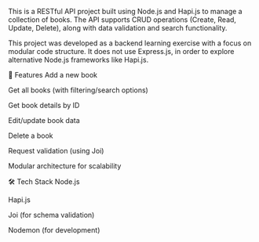 This is a RESTful API project built using Node.js and Hapi.js to manage a collection of books. The API supports CRUD operations (Create, Read, Update, Delete), along with data validation and search functionality.

This project was developed as a backend learning exercise with a focus on modular code structure. It does not use Express.js, in order to explore alternative Node.js frameworks like Hapi.js.

🔧 Features
Add a new book

Get all books (with filtering/search options)

Get book details by ID

Edit/update book data

Delete a book

Request validation (using Joi)

Modular architecture for scalability

🛠️ Tech Stack
Node.js

Hapi.js

Joi (for schema validation)

Nodemon (for development)
